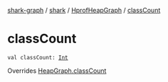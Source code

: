 [shark-graph](../../index.md) / [shark](../index.md) / [HprofHeapGraph](index.md) / [classCount](./class-count.md)

# classCount

`val classCount: `[`Int`](https://kotlinlang.org/api/latest/jvm/stdlib/kotlin/-int/index.html)

Overrides [HeapGraph.classCount](../-heap-graph/class-count.md)

